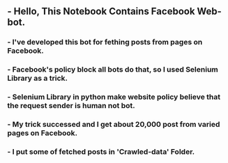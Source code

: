 <h2><left>- Hello, This Notebook Contains Facebook Web-bot. </left></h2>
<h3><left>- I've developed this bot for fething posts from pages on Facebook. </left></h3>
<h3><left>- Facebook's policy block all bots do that, so I used Selenium Library as a trick. </left></h3>
<h3><left>- Selenium Library in python make website policy believe that the request sender is human not bot. </left></h3>
<h3><left>- My trick successed and I get about 20,000 post from varied pages on Facebook. </left></h3>
<h3><left>- I put some of fetched posts in 'Crawled-data' Folder. </left></h3>
